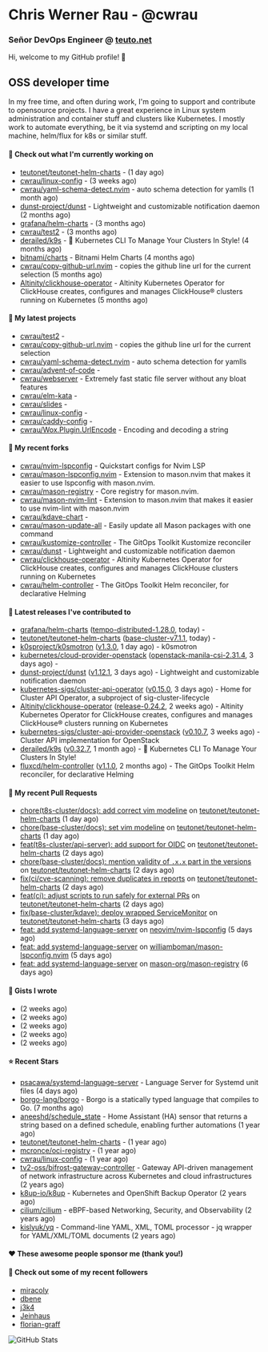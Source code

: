 # Chris Werner Rau - @cwrau
### Señor DevOps Engineer @ [teuto.net](https://teuto.net)

Hi, welcome to my GitHub profile! 👋

## OSS developer time
In my free time, and often during work, I'm going to support and contribute to opensource projects. I have a great experience in Linux system administration and container stuff and clusters like Kubernetes. I mostly work to automate everything, be it via systemd and scripting on my local machine, helm/flux for k8s or similar stuff.

#### 👷 Check out what I'm currently working on

- [teutonet/teutonet-helm-charts](https://github.com/teutonet/teutonet-helm-charts) -  (1 day ago)
- [cwrau/linux-config](https://github.com/cwrau/linux-config) -  (3 weeks ago)
- [cwrau/yaml-schema-detect.nvim](https://github.com/cwrau/yaml-schema-detect.nvim) - auto schema detection for yamlls (1 month ago)
- [dunst-project/dunst](https://github.com/dunst-project/dunst) - Lightweight and customizable notification daemon (2 months ago)
- [grafana/helm-charts](https://github.com/grafana/helm-charts) -  (3 months ago)
- [cwrau/test2](https://github.com/cwrau/test2) -  (3 months ago)
- [derailed/k9s](https://github.com/derailed/k9s) - 🐶 Kubernetes CLI To Manage Your Clusters In Style! (4 months ago)
- [bitnami/charts](https://github.com/bitnami/charts) - Bitnami Helm Charts (4 months ago)
- [cwrau/copy-github-url.nvim](https://github.com/cwrau/copy-github-url.nvim) - copies the github line url for the current selection (5 months ago)
- [Altinity/clickhouse-operator](https://github.com/Altinity/clickhouse-operator) - Altinity Kubernetes Operator for ClickHouse creates, configures and manages ClickHouse® clusters running on Kubernetes (5 months ago)

#### 🌱 My latest projects

- [cwrau/test2](https://github.com/cwrau/test2) - 
- [cwrau/copy-github-url.nvim](https://github.com/cwrau/copy-github-url.nvim) - copies the github line url for the current selection
- [cwrau/yaml-schema-detect.nvim](https://github.com/cwrau/yaml-schema-detect.nvim) - auto schema detection for yamlls
- [cwrau/advent-of-code](https://github.com/cwrau/advent-of-code) - 
- [cwrau/webserver](https://github.com/cwrau/webserver) - Extremely fast static file server without any bloat features
- [cwrau/elm-kata](https://github.com/cwrau/elm-kata) - 
- [cwrau/slides](https://github.com/cwrau/slides) - 
- [cwrau/linux-config](https://github.com/cwrau/linux-config) - 
- [cwrau/caddy-config](https://github.com/cwrau/caddy-config) - 
- [cwrau/Wox.Plugin.UrlEncode](https://github.com/cwrau/Wox.Plugin.UrlEncode) - Encoding and decoding a string

#### 🍴 My recent forks

- [cwrau/nvim-lspconfig](https://github.com/cwrau/nvim-lspconfig) - Quickstart configs for Nvim LSP
- [cwrau/mason-lspconfig.nvim](https://github.com/cwrau/mason-lspconfig.nvim) - Extension to mason.nvim that makes it easier to use lspconfig with mason.nvim.
- [cwrau/mason-registry](https://github.com/cwrau/mason-registry) - Core registry for mason.nvim.
- [cwrau/mason-nvim-lint](https://github.com/cwrau/mason-nvim-lint) - Extension to mason.nvim that makes it easier to use nvim-lint with mason.nvim
- [cwrau/kdave-chart](https://github.com/cwrau/kdave-chart) - 
- [cwrau/mason-update-all](https://github.com/cwrau/mason-update-all) - Easily update all Mason packages with one command
- [cwrau/kustomize-controller](https://github.com/cwrau/kustomize-controller) - The GitOps Toolkit Kustomize reconciler
- [cwrau/dunst](https://github.com/cwrau/dunst) - Lightweight and customizable notification daemon
- [cwrau/clickhouse-operator](https://github.com/cwrau/clickhouse-operator) - Altinity Kubernetes Operator for ClickHouse creates, configures and manages ClickHouse clusters running on Kubernetes
- [cwrau/helm-controller](https://github.com/cwrau/helm-controller) - The GitOps Toolkit Helm reconciler, for declarative Helming

#### 🔭 Latest releases I've contributed to

- [grafana/helm-charts](https://github.com/grafana/helm-charts) ([tempo-distributed-1.28.0](https://github.com/grafana/helm-charts/releases/tag/tempo-distributed-1.28.0), today) - 
- [teutonet/teutonet-helm-charts](https://github.com/teutonet/teutonet-helm-charts) ([base-cluster-v7.1.1](https://github.com/teutonet/teutonet-helm-charts/releases/tag/base-cluster-v7.1.1), today) - 
- [k0sproject/k0smotron](https://github.com/k0sproject/k0smotron) ([v1.3.0](https://github.com/k0sproject/k0smotron/releases/tag/v1.3.0), 1 day ago) - k0smotron
- [kubernetes/cloud-provider-openstack](https://github.com/kubernetes/cloud-provider-openstack) ([openstack-manila-csi-2.31.4](https://github.com/kubernetes/cloud-provider-openstack/releases/tag/openstack-manila-csi-2.31.4), 3 days ago) - 
- [dunst-project/dunst](https://github.com/dunst-project/dunst) ([v1.12.1](https://github.com/dunst-project/dunst/releases/tag/v1.12.1), 3 days ago) - Lightweight and customizable notification daemon
- [kubernetes-sigs/cluster-api-operator](https://github.com/kubernetes-sigs/cluster-api-operator) ([v0.15.0](https://github.com/kubernetes-sigs/cluster-api-operator/releases/tag/v0.15.0), 3 days ago) - Home for Cluster API Operator, a subproject of sig-cluster-lifecycle
- [Altinity/clickhouse-operator](https://github.com/Altinity/clickhouse-operator) ([release-0.24.2](https://github.com/Altinity/clickhouse-operator/releases/tag/release-0.24.2), 2 weeks ago) - Altinity Kubernetes Operator for ClickHouse creates, configures and manages ClickHouse® clusters running on Kubernetes
- [kubernetes-sigs/cluster-api-provider-openstack](https://github.com/kubernetes-sigs/cluster-api-provider-openstack) ([v0.10.7](https://github.com/kubernetes-sigs/cluster-api-provider-openstack/releases/tag/v0.10.7), 3 weeks ago) - Cluster API implementation for OpenStack
- [derailed/k9s](https://github.com/derailed/k9s) ([v0.32.7](https://github.com/derailed/k9s/releases/tag/v0.32.7), 1 month ago) - 🐶 Kubernetes CLI To Manage Your Clusters In Style!
- [fluxcd/helm-controller](https://github.com/fluxcd/helm-controller) ([v1.1.0](https://github.com/fluxcd/helm-controller/releases/tag/v1.1.0), 2 months ago) - The GitOps Toolkit Helm reconciler, for declarative Helming

#### 🔨 My recent Pull Requests

- [chore(t8s-cluster/docs): add correct vim modeline](https://github.com/teutonet/teutonet-helm-charts/pull/1274) on [teutonet/teutonet-helm-charts](https://github.com/teutonet/teutonet-helm-charts) (1 day ago)
- [chore(base-cluster/docs): set vim modeline](https://github.com/teutonet/teutonet-helm-charts/pull/1273) on [teutonet/teutonet-helm-charts](https://github.com/teutonet/teutonet-helm-charts) (1 day ago)
- [feat(t8s-cluster/api-server): add support for OIDC](https://github.com/teutonet/teutonet-helm-charts/pull/1272) on [teutonet/teutonet-helm-charts](https://github.com/teutonet/teutonet-helm-charts) (2 days ago)
- [chore(base-cluster/docs): mention validity of `.x.x` part in the versions](https://github.com/teutonet/teutonet-helm-charts/pull/1271) on [teutonet/teutonet-helm-charts](https://github.com/teutonet/teutonet-helm-charts) (2 days ago)
- [fix(ci/cve-scanning): remove duplicates in reports](https://github.com/teutonet/teutonet-helm-charts/pull/1270) on [teutonet/teutonet-helm-charts](https://github.com/teutonet/teutonet-helm-charts) (2 days ago)
- [feat(ci): adjust scripts to run safely for external PRs](https://github.com/teutonet/teutonet-helm-charts/pull/1269) on [teutonet/teutonet-helm-charts](https://github.com/teutonet/teutonet-helm-charts) (2 days ago)
- [fix(base-cluster/kdave): deploy wrapped ServiceMonitor](https://github.com/teutonet/teutonet-helm-charts/pull/1267) on [teutonet/teutonet-helm-charts](https://github.com/teutonet/teutonet-helm-charts) (3 days ago)
- [feat: add systemd-language-server](https://github.com/neovim/nvim-lspconfig/pull/3514) on [neovim/nvim-lspconfig](https://github.com/neovim/nvim-lspconfig) (5 days ago)
- [feat: add systemd-language-server](https://github.com/williamboman/mason-lspconfig.nvim/pull/499) on [williamboman/mason-lspconfig.nvim](https://github.com/williamboman/mason-lspconfig.nvim) (5 days ago)
- [feat: add systemd-language-server](https://github.com/mason-org/mason-registry/pull/8228) on [mason-org/mason-registry](https://github.com/mason-org/mason-registry) (6 days ago)

#### 📓 Gists I wrote

- [](https://gist.github.com/0e28b4d4710c73a34739685c9f199e44) (2 weeks ago)
- [](https://gist.github.com/8dc78966e72708091192cf38f7eb2780) (2 weeks ago)
- [](https://gist.github.com/a22d8507981571d7e9aac8bb05edc108) (2 weeks ago)
- [](https://gist.github.com/367ecd6cab9726a70ea274a673a58701) (2 weeks ago)
- [](https://gist.github.com/110631239f138fca4ecfa4b9ab9db085) (2 weeks ago)

#### ⭐ Recent Stars

- [psacawa/systemd-language-server](https://github.com/psacawa/systemd-language-server) - Language Server for Systemd unit files (4 days ago)
- [borgo-lang/borgo](https://github.com/borgo-lang/borgo) - Borgo is a statically typed language that compiles to Go. (7 months ago)
- [aneeshd/schedule_state](https://github.com/aneeshd/schedule_state) - Home Assistant (HA) sensor that returns a string based on a defined schedule, enabling further automations (1 year ago)
- [teutonet/teutonet-helm-charts](https://github.com/teutonet/teutonet-helm-charts) -  (1 year ago)
- [mcronce/oci-registry](https://github.com/mcronce/oci-registry) -  (1 year ago)
- [cwrau/linux-config](https://github.com/cwrau/linux-config) -  (1 year ago)
- [tv2-oss/bifrost-gateway-controller](https://github.com/tv2-oss/bifrost-gateway-controller) - Gateway API-driven management of network infrastructure across Kubernetes and cloud infrastructures (2 years ago)
- [k8up-io/k8up](https://github.com/k8up-io/k8up) - Kubernetes and OpenShift Backup Operator (2 years ago)
- [cilium/cilium](https://github.com/cilium/cilium) - eBPF-based Networking, Security, and Observability (2 years ago)
- [kislyuk/yq](https://github.com/kislyuk/yq) - Command-line YAML, XML, TOML processor - jq wrapper for YAML/XML/TOML documents (2 years ago)

#### ❤️ These awesome people sponsor me (thank you!)


#### 👯 Check out some of my recent followers

- [miracoly](https://github.com/miracoly)
- [dbene](https://github.com/dbene)
- [j3k4](https://github.com/j3k4)
- [Jeinhaus](https://github.com/Jeinhaus)
- [florian-graff](https://github.com/florian-graff)

![GitHub Stats](https://github-readme-stats.vercel.app/api?username=cwrau&count_private=false&theme=tokyonight&show_icons=true)
